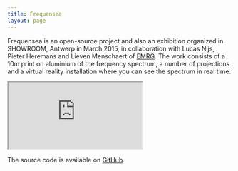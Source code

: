 ```yaml
---
title: Frequensea
layout: page
---
```

Frequensea is an open-source project and also an exhibition organized in SHOWROOM, Antwerp in March 2015, in collaboration with Lucas Nijs, Pieter Heremans and Lieven Menschaert of <a href="https://www.emrg.be/">EMRG</a>. The work consists of a 10m print on aluminium of the frequency spectrum, a number of projections and a virtual reality installation where you can see the spectrum in real time.

<div class="embed-responsive embed-responsive-16by9">
  <iframe class="embed-responsive-item" src="https://www.youtube.com/embed/u6H1DatxLAc"></iframe>
</div>

The source code is available on <a href="https://github.com/fdb/frequensea">GitHub</a>.
